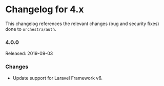 # Changelog for 4.x

This changelog references the relevant changes (bug and security fixes) done to `orchestra/auth`.

### 4.0.0

Released: 2019-09-03

### Changes

* Update support for Laravel Framework v6.
